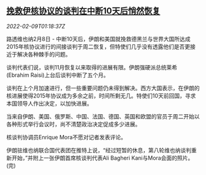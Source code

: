 <!--1644370263000-->
[挽救伊核协议的谈判在中断10天后悄然恢复](https://cn.reuters.com/article/iran-nuclear-talks-resume-0208-tues-idCNKBS2KE03B)
------

<div><i>2022-02-09T01:18:37Z</i></div><p>路透维也纳2月8日 - 中断10天后，伊朗和美国就挽救德黑兰与世界大国所达成2015年核协议进行的间接谈判于周二恢复，但特使们几乎没有透露他们是否更接近于解决各种棘手的问题。</p><p>谈判代表们说，谈判11月恢复以来取得的进展有限。伊朗强硬派总统莱希(Ebrahim Raisi)上台后谈判中断了五个月。</p><p>谈判在上个月加速进行，但一些重要问题仍未得到解决。西方大国表示，在伊朗的核进展使得2015年协议成为多余之前，时间所剩无几。特使们10天前回国，寻求本国领导人作出决定，以加快进展。</p><p>当来自伊朗、美国、俄罗斯、中国、法国、德国、英国和欧盟的官员于周二开始以各种形式举行会议时，尚不清楚政治决定促成多少进展。</p><p>核谈判协调员Enrique Mora不愿对记者发表评论。</p><p>伊朗驻维也纳联合国代表团在推特上说，“经过短暂的休息，第八轮维也纳谈判重新开始，”并附上一张伊朗首席核谈判代表Ali Bagheri Kani与Mora会面的照片。(完)</p>
